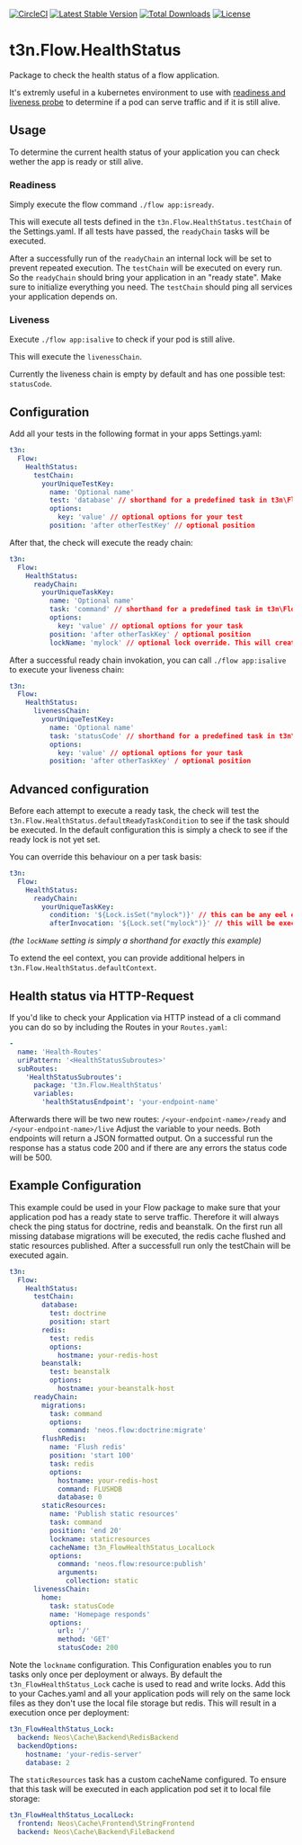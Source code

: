 [![CircleCI](https://circleci.com/gh/t3n/flow-healthstatus.svg?style=svg)](https://circleci.com/gh/t3n/flow-healthstatus) [![Latest Stable Version](https://poser.pugx.org/t3n/flow-healthstatus/v/stable)](https://packagist.org/packages/t3n/flow-healthstatus) [![Total Downloads](https://poser.pugx.org/t3n/flow-healthstatus/downloads)](https://packagist.org/packages/t3n/flow-healthstatus) [![License](https://poser.pugx.org/t3n/flow-healthstatus/license)](https://packagist.org/packages/t3n/flow-healthstatus)

# t3n.Flow.HealthStatus

Package to check the health status of a flow application.

It's extremly useful in a kubernetes environment to use with [readiness and liveness probe](https://kubernetes.io/docs/tasks/configure-pod-container/configure-liveness-readiness-probes/)
to determine if a pod can serve traffic and if it is still alive.

## Usage

To determine the current health status of your application you can check wether the app is ready or still alive.

### Readiness

Simply execute the flow command `./flow app:isready`.

This will execute all tests defined in the `t3n.Flow.HealthStatus.testChain` of the Settings.yaml.
If all tests have passed, the `readyChain` tasks will be executed.

After a successfully run of the `readyChain` an internal lock will be set to prevent repeated execution. The `testChain` will be executed on every run.
So the `readyChain` should bring your application in an "ready state". Make sure to initialize everything you need.
The `testChain` should ping all services your application depends on.

### Liveness

Execute `./flow app:isalive` to check if your pod is still alive.

This will execute the `livenessChain`.

Currently the liveness chain is empty by default and has one possible test: `statusCode`.

## Configuration

Add all your tests in the following format in your apps Settings.yaml:

```yaml
t3n:
  Flow:
    HealthStatus:
      testChain:
        yourUniqueTestKey:
          name: 'Optional name'
          test: 'database' // shorthand for a predefined task in t3n\Flow\HealthStatus\Test\*.Test or a full qualified class name
          options:
            key: 'value' // optional options for your test
          position: 'after otherTestKey' // optional position
```

After that, the check will execute the ready chain:

```yaml
t3n:
  Flow:
    HealthStatus:
      readyChain:
        yourUniqueTaskKey:
          name: 'Optional name'
          task: 'command' // shorthand for a predefined task in t3n\Flow\HealthStatus\Task\*.Task or a full qualified class name
          options:
            key: 'value' // optional options for your task
          position: 'after otherTaskKey' / optional position
          lockName: 'mylock' // optional lock override. This will create a lock for this task only and ignore the global lock
```

After a successful ready chain invokation, you can call `./flow app:isalive` to execute your liveness chain:

```yaml
t3n:
  Flow:
    HealthStatus:
      livenessChain:
        yourUniqueTestKey:
          name: 'Optional name'
          task: 'statusCode' // shorthand for a predefined task in t3n\Flow\HealthStatus\LivenessTest\*.Test or a full qualified class name
          options:
            key: 'value' // optional options for your task
          position: 'after otherTaskKey' / optional position
```

## Advanced configuration

Before each attempt to execute a ready task,
the check will test the `t3n.Flow.HealthStatus.defaultReadyTaskCondition` to see if the task should be executed.
In the default configuration this is simply a check to see if the ready lock is not yet set.

You can override this behaviour on a per task basis:

```yaml
t3n:
  Flow:
    HealthStatus:
      readyChain:
        yourUniqueTaskKey:
          condition: '${Lock.isSet("mylock")}' // this can be any eel expression
          afterInvocation: '${Lock.set("mylock")}' // this will be executed after a successfull invocation
```

_(the `lockName` setting is simply a shorthand for exactly this example)_

To extend the eel context, you can provide additional helpers in `t3n.Flow.HealthStatus.defaultContext`.

## Health status via HTTP-Request

If you'd like to check your Application via HTTP instead of a cli command you can do so by including the Routes in your `Routes.yaml`:
```yaml
-
  name: 'Health-Routes'
  uriPattern: '<HealthStatusSubroutes>'
  subRoutes:
    'HealthStatusSubroutes':
      package: 't3n.Flow.HealthStatus'
      variables:
        'healthStatusEndpoint': 'your-endpoint-name'
```

Afterwards there will be two new routes: `/<your-endpoint-name>/ready`  and `/<your-endpoint-name>/live`
Adjust the variable to your needs. Both endpoints will return a JSON formatted output. On a successful run the
response has a status code 200 and if there are any errors the status code will be 500.

## Example Configuration

This example could be used in your Flow package to make sure that your application pod has a ready state
to serve traffic. Therefore it will always check the ping status for doctrine, redis and beanstalk.
On the first run all missing database migrations will be executed, the redis cache flushed and static resources published.
After a successfull run only the testChain will be executed again.

```yaml
t3n:
  Flow:
    HealthStatus:
      testChain:
        database:
          test: doctrine
          position: start
        redis:
          test: redis
          options:
            hostmane: your-redis-host
        beanstalk:
          test: beanstalk
          options:
            hostname: your-beanstalk-host
      readyChain:
        migrations:
          task: command
          options:
            command: 'neos.flow:doctrine:migrate'
        flushRedis:
          name: 'Flush redis'
          position: 'start 100'
          task: redis
          options:
            hostname: your-redis-host
            command: FLUSHDB
            database: 0
        staticResources:
          name: 'Publish static resources'
          task: command
          position: 'end 20'
          lockname: staticresources
          cacheName: t3n_FlowHealthStatus_LocalLock
          options:
            command: 'neos.flow:resource:publish'
            arguments:
              collection: static
      livenessChain:
        home:
          task: statusCode
          name: 'Homepage responds'
          options:
            url: '/'
            method: 'GET'
            statusCode: 200
```

Note the `lockname` configuration. This Configuration enables you to run tasks only once per deployment or always.
By default the `t3n_FlowHealthStatus_Lock` cache is used to read and write locks. Add this to your Caches.yaml and all your application pods will
rely on the same lock files as they don't use the local file storage but redis. This will result in a execution once per deployment:

```yaml
t3n_FlowHealthStatus_Lock:
  backend: Neos\Cache\Backend\RedisBackend
  backendOptions:
    hostname: 'your-redis-server'
    database: 2
```

The `staticResources` task has a custom cacheName configured. To ensure that this task will be executed in each application pod set it to local file storage:

```yaml
t3n_FlowHealthStatus_LocalLock:
  frontend: Neos\Cache\Frontend\StringFrontend
  backend: Neos\Cache\Backend\FileBackend
```
